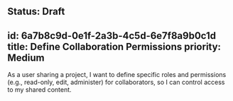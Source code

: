 Status: Draft
---
id: 6a7b8c9d-0e1f-2a3b-4c5d-6e7f8a9b0c1d
title: Define Collaboration Permissions
priority: Medium
---
As a user sharing a project, I want to define specific roles and permissions (e.g., read-only, edit, administer) for collaborators, so I can control access to my shared content.